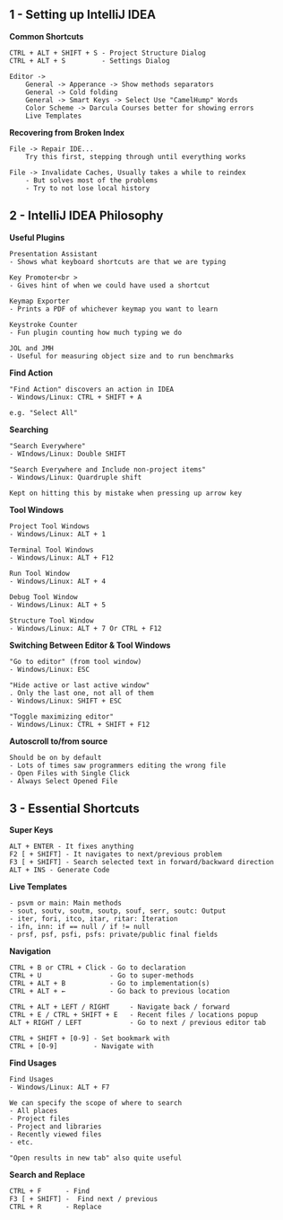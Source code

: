 ## 1 - Setting up IntelliJ IDEA

**Common Shortcuts**

    CTRL + ALT + SHIFT + S - Project Structure Dialog
    CTRL + ALT + S         - Settings Dialog

    Editor ->
        General -> Apperance -> Show methods separators
        General -> Cold folding
        General -> Smart Keys -> Select Use "CamelHump" Words
        Color Scheme -> Darcula Courses better for showing errors
        Live Templates

**Recovering from Broken Index**

    File -> Repair IDE...
        Try this first, stepping through until everything works

    File -> Invalidate Caches, Usually takes a while to reindex
        - But solves most of the problems
        - Try to not lose local history

## 2 - IntelliJ IDEA Philosophy

**Useful Plugins**

    Presentation Assistant
    - Shows what keyboard shortcuts are that we are typing
	
    Key Promoter<br >
    - Gives hint of when we could have used a shortcut
	
    Keymap Exporter
    - Prints a PDF of whichever keymap you want to learn
	
    Keystroke Counter
    - Fun plugin counting how much typing we do
	
    JOL and JMH
    - Useful for measuring object size and to run benchmarks

**Find Action**

    "Find Action" discovers an action in IDEA
    - Windows/Linux: CTRL + SHIFT + A
	
    e.g. "Select All"

**Searching**

    "Search Everywhere"
	- WIndows/Linux: Double SHIFT
	
	"Search Everywhere and Include non-project items"
	- Windows/Linux: Quardruple shift
	
	Kept on hitting this by mistake when pressing up arrow key

**Tool Windows**

    Project Tool Windows
	- Windows/Linux: ALT + 1
	
	Terminal Tool Windows
	- Windows/Linux: ALT + F12
	
	Run Tool Window
	- Windows/Linux: ALT + 4
	
	Debug Tool Window
	- Windows/Linux: ALT + 5
	
	Structure Tool Window
	- Windows/Linux: ALT + 7 Or CTRL + F12

**Switching Between Editor & Tool Windows**

    "Go to editor" (from tool window)
	- Windows/Linux: ESC
	
	"Hide active or last active window"
	. Only the last one, not all of them
	- Windows/Linux: SHIFT + ESC
	
	"Toggle maximizing editor"
	- Windows/Linux: CTRL + SHIFT + F12

**Autoscroll to/from source**

    Should be on by default
	- Lots of times saw programmers editing the wrong file
	- Open Files with Single Click
	- Always Select Opened File

## 3 - Essential Shortcuts

**Super Keys**

	ALT + ENTER - It fixes anything	
	F2 [ + SHIFT] - It navigates to next/previous problem	
	F3 [ + SHIFT] - Search selected text in forward/backward direction
    ALT + INS - Generate Code

**Live Templates**

    - psvm or main: Main methods
	- sout, soutv, soutm, soutp, souf, serr, soutc: Output
	- iter, fori, itco, itar, ritar: Iteration
	- ifn, inn: if == null / if != null
	- prsf, psf, psfi, psfs: private/public final fields

**Navigation**

    CTRL + B or CTRL + Click - Go to declaration
	CTRL + U                 - Go to super-methods
	CTRL + ALT + B           - Go to implementation(s)
	CTRL + ALT + ←           - Go back to previous location
	
	CTRL + ALT + LEFT / RIGHT     - Navigate back / forward
	CTRL + E / CTRL + SHIFT + E   - Recent files / locations popup
	ALT + RIGHT / LEFT            - Go to next / previous editor tab
	
	CTRL + SHIFT + [0-9] - Set bookmark with
	CTRL + [0-9]         - Navigate with


**Find Usages**

    Find Usages
	- Windows/Linux: ALT + F7
	
	We can specify the scope of where to search
	- All places
	- Project files
	- Project and libraries
	- Recently viewed files
	- etc.
	
	"Open results in new tab" also quite useful

**Search and Replace**

    CTRL + F      - Find
	F3 [ + SHIFT] -  Find next / previous
	CTRL + R      - Replace
	
